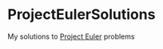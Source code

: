 # ProjectEulerSolutions
My solutions to [Project Euler](https://projecteuler.net/archives) problems
